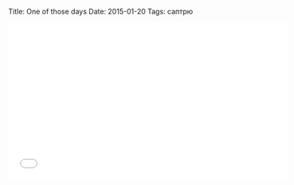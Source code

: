 Title: One of those days
Date: 2015-01-20
Tags: саптрю

<div class="text"><iframe width="560" height="315" src="//www.youtube.com/embed/yKP7jQknGjs" frameborder="0" allowfullscreen="allowfullscreen"></iframe></div>